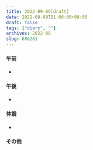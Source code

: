 ```yaml
---
title: 2022-09-09[draft]
date: 2022-09-09T21:00:00+09:00
draft: false
tags: ["diary", ""]
archives: 2022-09
slug: 686261
---
```

#### 午前
- 
#### 午後
- 
#### 体調
- 
#### その他